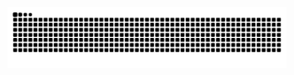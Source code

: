 ![Snake animation](https://github.com/marcoDmc/marcoDmc/blob/output/github-contribution-grid-snake.svg)
